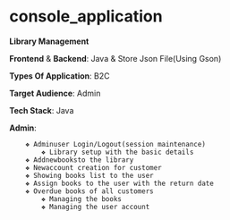 # console_application
**Library Management**

 **Frontend** & **Backend**: Java & Store Json File(Using Gson)

 **Types Of Application**: B2C
 
 **Target Audience**: Admin
 
 **Tech Stack**: Java

 **Admin**:
 
 
      	❖ Adminuser Login/Logout(session maintenance)
          	❖ Library setup with the basic details
      	❖ Addnewbooksto the library
      	❖ Newaccount creation for customer
      	❖ Showing books list to the user
      	❖ Assign books to the user with the return date
      	❖ Overdue books of all customers
          	❖ Managing the books
          	❖ Managing the user account
